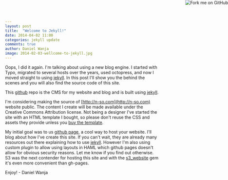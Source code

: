 ```yaml
---
layout: post
title:  "Welcome to Jekyll!"
date: 2014-04-02 11:00
categories: jekyll update
comments: true
author: Daniel Wanja
image: 2014-02-03-wellcome-to-jekyll.jpg
---
```

Oops, I did it again. I'm talking about using a new blog engine. I started with Typo, migrated to several hosts over the years, used octopress, and now I moved straight to using [jekyll](http://jekyllrb.com). In this post I'll show you the behind the scenes and you will also find the source code of this site.


<!--more-->

<a href="https://github.com/danielwanja/www.n-so.com"><img style="position: absolute; top: 0; right: 0; border: 0;" src="http://s3.amazonaws.com/github/ribbons/forkme_right_red_aa0000.png" alt="Fork me on GitHub" /></a>

This [github](https://github.com/danielwanja/www.n-so.com) repo is the CMS for my website and blog and is built using [jekyll](http://jekyllrb.com/).

I'm considering making the source of [http://n-so.com](http://n-so.com) website public. The content I create will be made available under the Creative Commons Attribution license.  Not being a designer I've started the site with an HTML template I bought, so please don't reuse the CSS and assets they provide unless you [buy the template](https://wrapbootstrap.com/theme/plixis-multipurpose-theme-WB0R03263).

My initial goal was to us [github page](http://pages.github.com/), a cool way to host your website. I'll blog about how I've create this site. If you can't wait, they are already many resources out there explaining how to use [jekyll](http://jekyllrb.com/). However I'm also using custom plugin to allow using layouts in HAML which github pages doesn't allow for obvious security reasons. Let me know if you find out otherwise. S3 was the next contender for hosting this site and with the [s3_website](https://github.com/laurilehmijoki/s3_website) gem it's even more convenient than gh-pages.

Enjoy!
\- Daniel Wanja
